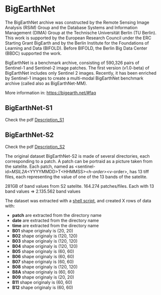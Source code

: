 # BigEarthNet

The BigEarthNet archive was constructed by the Remote Sensing Image Analysis (RSiM) Group and the Database Systems and Information Management (DIMA) Group at the Technische Universität Berlin (TU Berlin). This work is supported by the European Research Council under the ERC Starting Grant BigEarth and by the Berlin Institute for the Foundations of Learning and Data (BIFOLD). Before BIFOLD, the Berlin Big Data Center (BBDC) supported the work.

BigEarthNet is a benchmark archive, consisting of 590,326 pairs of Sentinel-1 and Sentinel-2 image patches. The first version (v1.0-beta) of BigEarthNet includes only Sentinel 2 images. Recently, it has been enriched by Sentinel-1 images to create a multi-modal BigEarthNet benchmark archive (called also as BigEarthNet-MM).

More information in: <https://bigearth.net/#faq>

## BigEarthNet-S1

Check the pdf [Description_S1](Description_S1.pdf)

## BigEarthNet-S2

Check the pdf [Description_S2](Description_S2.pdf)

The original dataset BigEarthNet-S2 is made of several directories, each corresponding to a patch. A patch can be portraid as a picture taken from the satelite.
Each patch, named as \<sentinel-id>_MSIL2A_\<YYYYMMDD>T\<HHMMSS>_\<h-order>_\<v-order>, has 13 tiff files, each representing the value of one of the 13 bands of the satelite.

281GB of band values from S2 satelite.
164.274 patches/files. Each with 13 band values => 2.135.562 band values

The dataset was extracted with a [shell script](S2/run.sh), and created X rows of data with:

- **patch** are extracted from the directory name
- **date** are extracted from the directory name
- **time** are extracted from the directory name
- **B01** shape originaly is (20, 20)
- **B02** shape originaly is (120, 120)
- **B03** shape originaly is (120, 120)
- **B04** shape originaly is (120, 120)
- **B05** shape originaly is (60, 60)
- **B06** shape originaly is (60, 60)
- **B07** shape originaly is (60, 60)
- **B08** shape originaly is (120, 120)
- **B8A** shape originaly is (60, 60)
- **B09** shape originaly is (20, 20)
- **B11** shape originaly is (60, 60)
- **B12** shape originaly is (60, 60)
